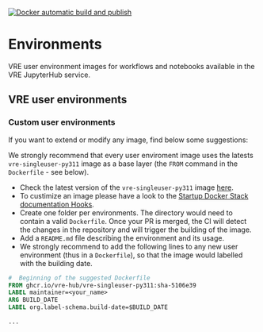 [![Docker automatic build and publish](https://github.com/vre-hub/environments/actions/workflows/env-build.yaml/badge.svg?branch=main)](https://github.com/vre-hub/environments/actions/workflows/env-build.yaml)

# Environments

VRE user environment images for workflows and notebooks available in the VRE JupyterHub service.

## VRE user environments

### Custom user environments

If you want to extend or modify any image, find below some suggestions:
 

We strongly recommend that every user enviroment image uses the latests `vre-singleuser-py311` image as a base layer (the `FROM` command in the `Dockerfile` - see below). 

- Check the latest version of the `vre-singleuser-py311` image [here](https://github.com/vre-hub/environments/pkgs/container/vre-singleuser-py311).
- To custimize an image please have a look to the [Startup Docker Stack documentation Hooks](https://jupyter-docker-stacks.readthedocs.io/en/latest/using/common.html#startup-hooks).
 - Create one folder per environments. The directory would need to contain a valid `Dockerfile`. Once your PR is merged, the CI will detect the changes in the repository and will trigger the building of the image.
 - Add a `README.md` file describing the environment and its usage.
 - We strongly recommend to add the following lines to any new user environment (thus in a `Dockerfile`), so that the image would labelled with the building date.
 
```Dockerfile
#  Beginning of the suggested Dockerfile 
FROM ghcr.io/vre-hub/vre-singleuser-py311:sha-5106e39
LABEL maintainer=<your_name>
ARG BUILD_DATE
LABEL org.label-schema.build-date=$BUILD_DATE

...

```
